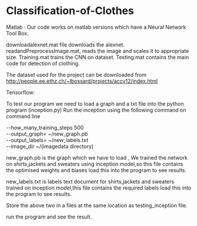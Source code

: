 # Classification-of-Clothes
Matlab :
Our code works on matlab versions which have a Neural Network Tool Box.

downloadalexnet.mat file downloads the alexnet.
readandPreprocessImage.mat, reads the image and scales it to appropriate size.
Training.mat trains the CNN on dataset.
Testing.mat contains the main code for detection of clothing.

The dataset used for the project can be downloaded from http://people.ee.ethz.ch/~lbossard/projects/accv12/index.html



Tensorflow:

To test our program we need to load a graph and a txt file into the python program (inception.py)
Run the inception using the following command on command line

--how_many_training_steps 500 \
--output_graph= ~/new_graph.pb \
--output_labels= ~/new_labels.txt \
--image_dir ~/(imagedata directory)



new_graph.pb is the graph which we have to load , We trained the network on shirts,jackets and sweaters using inception model,so this file contains the optimised weights and biases load this into the program to see results.

new_labels.txt is labels text document for shirts,jackets and sweaters trained on inception model,this file contains the required labels load this into the program to see results.

Store the above two in a files at the same location as testing_inception file.

run the program and see the result.
